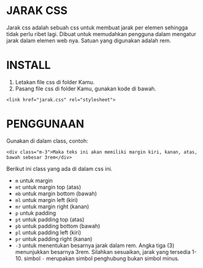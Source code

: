 # JARAK CSS
Jarak css adalah sebuah css untuk membuat jarak per elemen sehingga tidak perlu ribet lagi. Dibuat untuk memudahkan pengguna dalam mengatur jarak dalam elemen web nya. Satuan yang digunakan adalah rem.

# INSTALL
1. Letakan file css di folder Kamu.
2. Pasang file css di folder Kamu, gunakan kode di bawah.

```
<link href="jarak.css" rel="stylesheet">
```
# PENGGUNAAN
Gunakan di dalam class, contoh:

```
<div class="m-3">Maka teks ini akan memiliki margin kiri, kanan, atas, bawah sebesar 3rem</div>
```
Berikut ini class yang ada di dalam css ini.

- `m` untuk margin
- `mt` untuk margin top (atas)
- `mb` untuk margin bottom (bawah)
- `ml` untuk margin left (kiri)
- `mr` untuk margin right (kanan)
- `p` untuk padding
- `pt` untuk padding top (atas)
- `pb` untuk padding bottom (bawah)
- `pl` untuk padding left (kiri)
- `pr` untuk padding right (kanan)
- `-3` untuk menentukan besarnya jarak dalam rem. Angka tiga (3) menunjukkan besarnya 3rem. Silahkan sesuaikan, jarak yang tersedia 1-10. simbol `-` merupakan simbol penghubung bukan simbol minus. 


